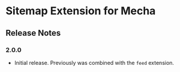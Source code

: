 Sitemap Extension for Mecha
===========================

Release Notes
-------------

### 2.0.0

 - Initial release. Previously was combined with the `feed` extension.
